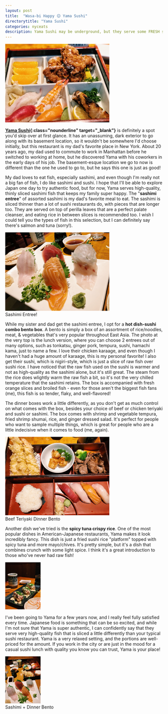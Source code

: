 ```yaml
---
layout: post
title:  "Wasa-bi Happy 😊 Yama Sushi"
directorytitle: "Yama Sushi"
categories: nyceats
description: Yama Sushi may be underground, but they serve some FRESH sashimi and awesome bento boxes. 
---
```

<div class="singleimagecontainer">
    <img src="/assets/images/nyceats/yamasushi/lunchbento.JPG" height="250px" class="singleimage">
</div>

**[Yama Sushi](http://www.yama-nyc.com/){:class="nounderline" target="_blank"}** is definitely a spot you'd skip over at first glance. It has an unassuming, dark exterior to go along with its basement location, so it wouldn't be somewhere I'd choose initially, but this restaurant is my dad's favorite place in New York. About 20 years ago, my dad used to commute to work in Manhattan before he switched to working at home, but he discovered Yama with his coworkers in the early days of his job. The basement-esque location we go to now is different than the one he used to go to, but he says this one is just as good!

My dad loves to eat fish, especially sashimi, and even though I'm really not a big fan of fish, I do like sashimi and sushi. I hope that I'll be able to explore Japan one day to try authentic food, but for now, Yama serves high-quality, thinly sliced sashimi fish that keeps my family super happy. The "**sashimi entree**" of assorted sashimi is my dad's favorite meal to eat. The sashimi is sliced thinner than a lot of sushi restaurants do, with pieces that are longer too. They are served on top of perilla leaves that are a perfect palate cleanser, and eating rice in between slices is recommended too. I wish I could tell you the types of fish in this selection, but I can definitely say there's salmon and tuna (sorry!).

<div class="singleimagecontainer">
    <img src="/assets/images/nyceats/yamasushi/yamasashimi.JPG" height="250px" class="singleimage">
    <div class="singleimageoverlay">
        Sashimi Entree!
    </div>
</div>

While my sister and dad get the sashimi entree, I opt for a **hot dish-sushi combo bento box**. A bento is simply a box of an assortment of rice/noodles, meat, & vegetables that's very popular throughout East Asia. The photo at the very top is the lunch version, where you can choose 2 entrees out of many options, such as tonkatsu, ginger pork, tempura, sushi, hamachi kama, just to name a few. I love their chicken karaage, and even though I haven't had a huge amount of karaage, this is my personal favorite! I also get their sushi, which is nigiri-style, which is just a slice of raw fish over sushi rice. I have noticed that the raw fish used on the sushi is warmer and not as high-quality as the sashimi alone, but it's still great. The steam from the rice does wlightly warm the raw fish a bit, so it's not the very chilled temperature that the sashimi retains. The box is accompanied with fresh orange slices and broiled fish - even for those aren't the biggest fish fans (me), this fish is so tender, flaky, and well-flavored!

The dinner boxes work a little differently, as you don't get as much control on what comes with the box, besides your choice of beef or chicken teriyaki and sushi or sashimi. The box comes with shrimp and vegetable tempura, fried shrimp shumai, rice, and ginger dressed salad. It's perfect for people who want to sample multiple things, which is great for people who are a little indecisive when it comes to food (me, again).

<div class="singleimagecontainer">
    <img src="/assets/images/nyceats/yamasushi/dinnerbento.JPG" height="250px" class="singleimage">
    <div class="singleimageoverlay">
        Beef Teriyaki Dinner Bento
    </div>
</div>

Another dish we've tried is the **spicy tuna crispy rice**. One of the most popular dishes in American-Japanese restaurants, Yama makes it look incredibly fancy. This dish is just a fried sushi rice "platform" topped with spicy tuna and more mayo/chives. It's pretty simple, but it's a dish that combines crunch with some light spice. I think it's a great introduction to those who've never had raw fish!

<div class="singleimagecontainer">
    <img src="/assets/images/nyceats/yamasushi/crispyrice.jpg" height="150px" class="singleimage">
</div>

I've been going to Yama for a few years now, and I really feel fully satisfied every time. Japanese food is something that can be so excited, and while I'm not sure that Yama is super authentic, I can confidently say that they serve very high-quality fish that is sliced a little differently than your typical sushi restaurant. Yama is a very relaxed setting, and the portions are well-priced for the amount. If you work in the city or are just in the mood for a casual sushi lunch with quality you know you can trust, Yama is your place!

<div class="singleimagecontainer">
    <img src="/assets/images/nyceats/yamasushi/sashimilayout.JPG" height="150px" class="singleimage">
    <div class="singleimageoverlay">
    Sashimi + Dinner Bento
    </div>
</div>
